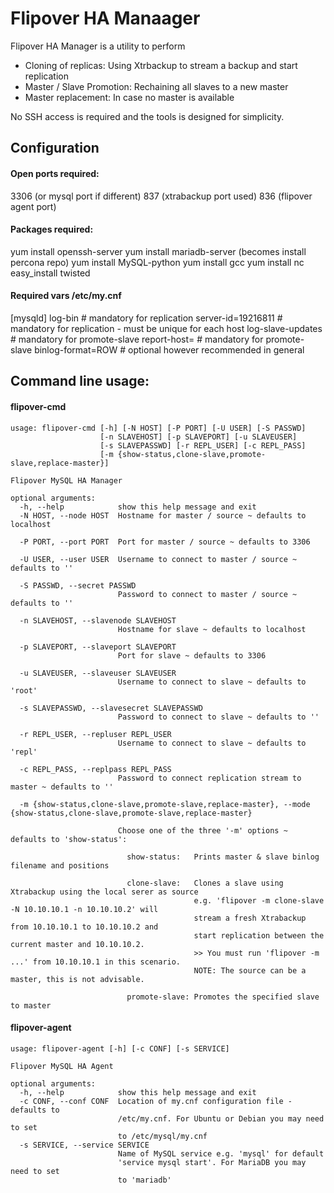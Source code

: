 # Flipover HA Manaager 

Flipover HA Manager is a utility to perform

- Cloning of replicas: Using Xtrbackup to stream a backup and start replication
- Master / Slave Promotion: Rechaining all slaves to a new master
- Master replacement: In case no master is available

No SSH access is required and the tools is designed for simplicity.

## Configuration

#### Open ports required:

3306 (or mysql port if different)
837 (xtrabackup port used)
836 (flipover agent port)

#### Packages required:

yum install openssh-server
yum install mariadb-server   (becomes install percona repo)
yum install MySQL-python
yum install gcc
yum install nc
easy_install twisted

#### Required vars /etc/my.cnf

[mysqld]
log-bin # mandatory for replication
server-id=19216811 # mandatory for replication - must be unique for each host
log-slave-updates # mandatory for promote-slave
report-host=<ip-address of server> # mandatory for promote-slave
binlog-format=ROW # optional however recommended in general

## Command line usage:

#### flipover-cmd
```
usage: flipover-cmd [-h] [-N HOST] [-P PORT] [-U USER] [-S PASSWD]
                    [-n SLAVEHOST] [-p SLAVEPORT] [-u SLAVEUSER]
                    [-s SLAVEPASSWD] [-r REPL_USER] [-c REPL_PASS]
                    [-m {show-status,clone-slave,promote-slave,replace-master}]

Flipover MySQL HA Manager

optional arguments:
  -h, --help            show this help message and exit
  -N HOST, --node HOST  Hostname for master / source ~ defaults to localhost
                         
  -P PORT, --port PORT  Port for master / source ~ defaults to 3306
                         
  -U USER, --user USER  Username to connect to master / source ~ defaults to ''
                         
  -S PASSWD, --secret PASSWD
                        Password to connect to master / source ~ defaults to ''
                         
  -n SLAVEHOST, --slavenode SLAVEHOST
                        Hostname for slave ~ defaults to localhost
                         
  -p SLAVEPORT, --slaveport SLAVEPORT
                        Port for slave ~ defaults to 3306
                         
  -u SLAVEUSER, --slaveuser SLAVEUSER
                        Username to connect to slave ~ defaults to 'root'
                         
  -s SLAVEPASSWD, --slavesecret SLAVEPASSWD
                        Password to connect to slave ~ defaults to ''
                         
  -r REPL_USER, --repluser REPL_USER
                        Username to connect to slave ~ defaults to 'repl'
                         
  -c REPL_PASS, --replpass REPL_PASS
                        Password to connect replication stream to master ~ defaults to ''
                         
  -m {show-status,clone-slave,promote-slave,replace-master}, --mode {show-status,clone-slave,promote-slave,replace-master}
                        
                        Choose one of the three '-m' options ~ defaults to 'show-status':
                         
                          show-status:   Prints master & slave binlog filename and positions
                        
                          clone-slave:   Clones a slave using Xtrabackup using the local serer as source
                                         e.g. 'flipover -m clone-slave -N 10.10.10.1 -n 10.10.10.2' will 
                                         stream a fresh Xtrabackup from 10.10.10.1 to 10.10.10.2 and 
                                         start replication between the current master and 10.10.10.2.
                                         >> You must run 'flipover -m ...' from 10.10.10.1 in this scenario.
                                         NOTE: The source can be a master, this is not advisable.
                         
                          promote-slave: Promotes the specified slave to master
  ```
  
#### flipover-agent

```
usage: flipover-agent [-h] [-c CONF] [-s SERVICE]

Flipover MySQL HA Agent

optional arguments:
  -h, --help            show this help message and exit
  -c CONF, --conf CONF  Location of my.cnf configuration file - defaults to
                        /etc/my.cnf. For Ubuntu or Debian you may need to set
                        to /etc/mysql/my.cnf
  -s SERVICE, --service SERVICE
                        Name of MySQL service e.g. 'mysql' for default
                        'service mysql start'. For MariaDB you may need to set
                        to 'mariadb'
```

